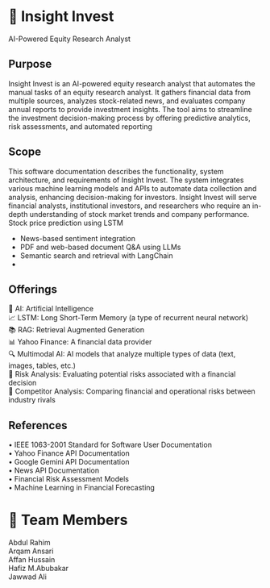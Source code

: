 
# 🚀 Insight Invest

AI-Powered Equity Research Analyst 


## Purpose

Insight Invest is an AI-powered equity research analyst that automates the manual tasks of an equity research analyst. It gathers financial data from multiple sources, analyzes stock-related news, and evaluates company annual reports to provide investment insights. The tool aims to streamline the investment decision-making process by offering predictive analytics, risk assessments, and automated reporting


## Scope
This software documentation describes the functionality, system architecture, and requirements of Insight Invest. The system integrates various machine learning models and APIs to automate data collection and analysis, enhancing decision-making for investors. Insight Invest will serve financial analysts, institutional investors, and researchers who require an in-depth understanding of stock market trends and company performance.
 Stock price prediction using LSTM
-  News-based sentiment integration
-  PDF and web-based document Q&A using LLMs
-  Semantic search and retrieval with LangChain
- 

## Offerings
🧠	AI: Artificial Intelligence\
📈	LSTM: Long Short-Term Memory (a type of recurrent neural network)\
📚	RAG: Retrieval Augmented Generation\
📊	Yahoo Finance: A financial data provider\
🔍	Multimodal AI: AI models that analyze multiple types of data (text, images, tables, etc.)\
📰	Risk Analysis: Evaluating potential risks associated with a financial decision\
🧮	Competitor Analysis: Comparing financial and operational risks between industry rivals

## References
•	IEEE 1063-2001 Standard for Software User Documentation\
•	Yahoo Finance API Documentation\
•	Google Gemini API Documentation\
•	News API Documentation\
•	Financial Risk Assessment Models\
•	Machine Learning in Financial Forecasting

# 👥 Team Members
Abdul Rahim\
Arqam Ansari\
Affan Hussain\
Hafiz M.Abubakar\
Jawwad Ali
